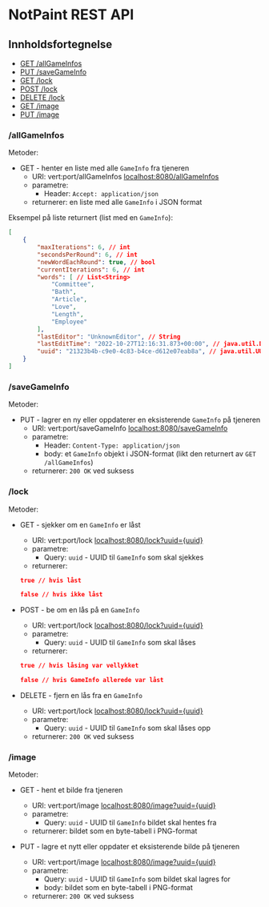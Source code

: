 # NotPaint REST API
## Innholdsfortegnelse
* [GET /allGameInfos](#GET-allGameInfos)
* [PUT /saveGameInfo](#PUT-saveGameInfo)
* [GET /lock](#GET-lock)
* [POST /lock](#POST-lock)
* [DELETE /lock](#DELETE-lock)
* [GET /image](#GET-image)
* [PUT /image](#PUT-image)
### /allGameInfos
Metoder:

* <a name="GET-allGameInfos"></a>GET - henter en liste med alle `GameInfo` fra tjeneren
  * URI: vert:port/allGameInfos <localhost:8080/allGameInfos>
  * parametre: 
    * Header: `Accept: application/json`
  * returnerer: en liste med alle `GameInfo` i JSON format

Eksempel på liste returnert (list med en `GameInfo`):
```json
[
	{
		"maxIterations": 6, // int
		"secondsPerRound": 6, // int
		"newWordEachRound": true, // bool
		"currentIterations": 6, // int
		"words": [ // List<String>
			"Committee",
			"Bath",
			"Article",
			"Love",
			"Length",
			"Employee"
		],
		"lastEditor": "UnknownEditor", // String
		"lastEditTime": "2022-10-27T12:16:31.873+00:00", // java.util.Date
		"uuid": "21323b4b-c9e0-4c83-b4ce-d612e07eab8a", // java.util.UUID
	}
]
```
### /saveGameInfo
Metoder:

* <a name="PUT-saveGameInfo"></a>PUT - lagrer en ny eller oppdaterer en eksisterende `GameInfo` på tjeneren
  * URI: vert:port/saveGameInfo <localhost:8080/saveGameInfo>
  * parametre:
    * Header: `Content-Type: application/json`
    * body: et `GameInfo` objekt i JSON-format (likt den returnert av `GET /allGameInfos`)
  * returnerer: `200 OK` ved suksess

### /lock

Metoder:
* <a name="GET-lock"></a>GET - sjekker om en `GameInfo` er låst
  * URI: vert:port/lock <localhost:8080/lock?uuid={uuid}>
  * parametre:
    * Query: `uuid` - UUID til `GameInfo` som skal sjekkes
  * returnerer: 
  ```json
  true // hvis låst
  ```
  ```json
  false // hvis ikke låst
  ```

* <a name="POST-lock"></a>POST - be om en lås på en `GameInfo`
  * URI: vert:port/lock <localhost:8080/lock?uuid={uuid}>
  * parametre:
    * Query: `uuid` - UUID til `GameInfo` som skal låses
  * returnerer: 
  ```json
  true // hvis låsing var vellykket
  ```
  ```json
  false // hvis GameInfo allerede var låst
  ```
* <a name="DELETE-lock"></a>DELETE - fjern en lås fra en `GameInfo`
  * URI: vert:port/lock <localhost:8080/lock?uuid={uuid}>
  * parametre:
    * Query: `uuid` - UUID til `GameInfo` som skal låses opp
  * returnerer: `200 OK` ved suksess

### /image
Metoder:

* <a name="GET-image"></a>GET - hent et bilde fra tjeneren
  * URI: vert:port/image <localhost:8080/image?uuid={uuid}>
  * parametre:
    * Query: `uuid` - UUID til `GameInfo` bildet skal hentes fra
  * returnerer: bildet som en byte-tabell i PNG-format

* <a name="PUT-image"></a>PUT - lagre et nytt eller oppdater et eksisterende bilde på tjeneren
  * URI: vert:port/image <localhost:8080/image?uuid={uuid}>
  * parametre:
    * Query: `uuid` - UUID til `GameInfo` som bildet skal lagres for
    * body: bildet som en byte-tabell i PNG-format
  * returnerer: `200 OK` ved suksess


